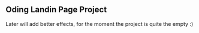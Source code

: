 Oding Landin Page Project
--------------------------
Later will add better effects, for the moment the project is quite the empty :)
